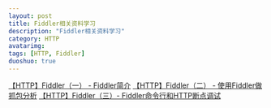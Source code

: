 ```yaml
---
layout: post
title: Fiddler相关资料学习
description: "Fiddler相关资料学习"
category: HTTP
avatarimg: 
tags: [HTTP, Fiddler]
duoshuo: true
---
```



[【HTTP】Fiddler（一） - Fiddler简介](http://blog.csdn.net/ohmygirl/article/details/17846199)
[【HTTP】Fiddler（二） - 使用Fiddler做抓包分析](http://blog.csdn.net/ohmygirl/article/details/17849983)
[【HTTP】Fiddler（三）- Fiddler命令行和HTTP断点调试](http://blog.csdn.net/ohmygirl/article/details/17855031)
